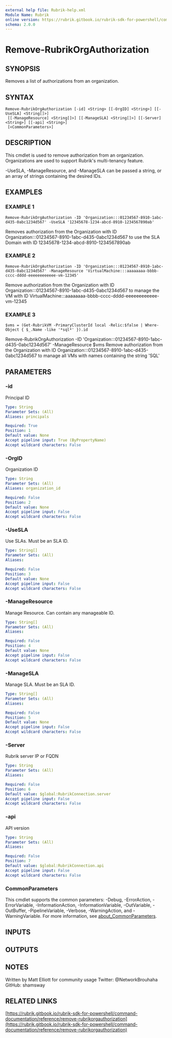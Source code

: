 ```yaml
---
external help file: Rubrik-help.xml
Module Name: Rubrik
online version: https://rubrik.gitbook.io/rubrik-sdk-for-powershell/command-documentation/reference/remove-rubrikorgauthorization
schema: 2.0.0
---
```


# Remove-RubrikOrgAuthorization

## SYNOPSIS
Removes a list of authorizations from an organization.

## SYNTAX

```
Remove-RubrikOrgAuthorization [-id] <String> [[-OrgID] <String>] [[-UseSLA] <String[]>]
 [[-ManageResource] <String[]>] [[-ManageSLA] <String[]>] [[-Server] <String>] [[-api] <String>]
 [<CommonParameters>]
```

## DESCRIPTION
This cmdlet is used to remove authorization from an organization.
Organizations are used to support
Rubrik's multi-tenancy feature.

-UseSLA, -ManageResource, and -ManageSLA can be passed a string, or an array of strings containing the desired IDs.

## EXAMPLES

### EXAMPLE 1
```
Remove-RubrikOrgAuthorization -ID 'Organization:::01234567-8910-1abc-d435-0abc1234d567' -UseSLA '12345678-1234-abcd-8910-1234567890ab'
```

Removes authorization from the Organization with ID Organization:::01234567-8910-1abc-d435-0abc1234d567 to use the SLA Domain with ID 12345678-1234-abcd-8910-1234567890ab

### EXAMPLE 2
```
Remove-RubrikOrgAuthorization -ID 'Organization:::01234567-8910-1abc-d435-0abc1234d567' -ManageResource 'VirtualMachine:::aaaaaaaa-bbbb-cccc-dddd-eeeeeeeeeeee-vm-12345'
```

Remove authorization from the Organization with ID Organization:::01234567-8910-1abc-d435-0abc1234d567 to manage the VM with ID VirtualMachine:::aaaaaaaa-bbbb-cccc-dddd-eeeeeeeeeeee-vm-12345

### EXAMPLE 3
```
$vms = (Get-RubrikVM -PrimaryClusterId local -Relic:$false | Where-Object { $_.Name -like '*sql*' }).id
```

Remove-RubrikOrgAuthorization -ID 'Organization:::01234567-8910-1abc-d435-0abc1234d567' -ManageResource $vms
Remove authorization from the Organization with ID Organization:::01234567-8910-1abc-d435-0abc1234d567 to manage all VMs with names containing the string 'SQL'

## PARAMETERS

### -id
Principal ID

```yaml
Type: String
Parameter Sets: (All)
Aliases: principals

Required: True
Position: 1
Default value: None
Accept pipeline input: True (ByPropertyName)
Accept wildcard characters: False
```

### -OrgID
Organization ID

```yaml
Type: String
Parameter Sets: (All)
Aliases: organization_id

Required: False
Position: 2
Default value: None
Accept pipeline input: False
Accept wildcard characters: False
```

### -UseSLA
Use SLAs.
Must be an SLA ID.

```yaml
Type: String[]
Parameter Sets: (All)
Aliases:

Required: False
Position: 3
Default value: None
Accept pipeline input: False
Accept wildcard characters: False
```

### -ManageResource
Manage Resource.
Can contain any manageable ID.

```yaml
Type: String[]
Parameter Sets: (All)
Aliases:

Required: False
Position: 4
Default value: None
Accept pipeline input: False
Accept wildcard characters: False
```

### -ManageSLA
Manage SLA.
Must be an SLA ID.

```yaml
Type: String[]
Parameter Sets: (All)
Aliases:

Required: False
Position: 5
Default value: None
Accept pipeline input: False
Accept wildcard characters: False
```

### -Server
Rubrik server IP or FQDN

```yaml
Type: String
Parameter Sets: (All)
Aliases:

Required: False
Position: 6
Default value: $global:RubrikConnection.server
Accept pipeline input: False
Accept wildcard characters: False
```

### -api
API version

```yaml
Type: String
Parameter Sets: (All)
Aliases:

Required: False
Position: 7
Default value: $global:RubrikConnection.api
Accept pipeline input: False
Accept wildcard characters: False
```

### CommonParameters
This cmdlet supports the common parameters: -Debug, -ErrorAction, -ErrorVariable, -InformationAction, -InformationVariable, -OutVariable, -OutBuffer, -PipelineVariable, -Verbose, -WarningAction, and -WarningVariable. For more information, see [about_CommonParameters](http://go.microsoft.com/fwlink/?LinkID=113216).

## INPUTS

## OUTPUTS

## NOTES
Written by Matt Elliott for community usage
Twitter: @NetworkBrouhaha
GitHub: shamsway

## RELATED LINKS

[https://rubrik.gitbook.io/rubrik-sdk-for-powershell/command-documentation/reference/remove-rubrikorgauthorization](https://rubrik.gitbook.io/rubrik-sdk-for-powershell/command-documentation/reference/remove-rubrikorgauthorization)

